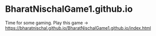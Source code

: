 # BharatNischalGame1.github.io
Time for some gaming. Play this game -> https://bharatnischal.github.io/BharatNischalGame1.github.io/index.html
